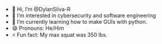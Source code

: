 - 👋 Hi, I’m @DylanSilva-R
- 👀 I’m interested in cybersecurity and software engineering 
- 🌱 I’m currently learning how to make GUIs with python.
- 😄 Pronouns: He/Him
- ⚡ Fun fact: My max squat was 350 lbs.

<!---
DylanSilva-R/DylanSilva-R is a ✨ special ✨ repository because its `README.md` (this file) appears on your GitHub profile.
You can click the Preview link to take a look at your changes.
--->
